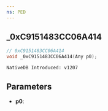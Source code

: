 ```yaml
---
ns: PED
---
```

## _0xC9151483CC06A414

```c
// 0xC9151483CC06A414
void _0xC9151483CC06A414(Any p0);
```

```
NativeDB Introduced: v1207
```

## Parameters
* **p0**:
